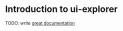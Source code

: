 # Introduction to ui-explorer

TODO: write [great documentation](http://jacobian.org/writing/what-to-write/)
